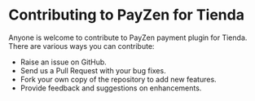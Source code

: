 # Contributing to PayZen for Tienda

Anyone is welcome to contribute to PayZen payment plugin for Tienda. There are various ways you can contribute:

- Raise an issue on GitHub.
- Send us a Pull Request with your bug fixes.
- Fork your own copy of the repository to add new features.
- Provide feedback and suggestions on enhancements.
